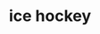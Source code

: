 ---
layout: smileys&emotion
title: ice hockey
emoji: ice_hockey
permalink: 🏒.html
image: assets/img/3moji/ice_hockey.png
---